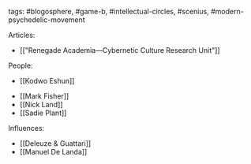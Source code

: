 tags: #blogosphere, #game-b, #intellectual-circles, #scenius, #modern-psychedelic-movement

Articles:
- [["Renegade Academia—Cybernetic Culture Research Unit"]]

People:
- [[Kodwo Eshun]]
* [[Mark Fisher]]
* [[Nick Land]]
* [[Sadie Plant]]

Influences:
* [[Deleuze & Guattari]]
* [[Manuel De Landa]]